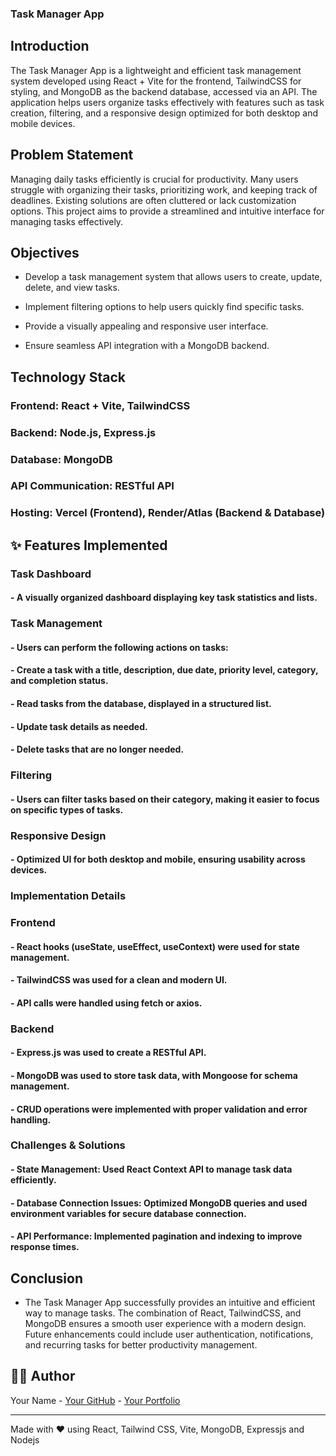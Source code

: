 ### Task Manager App

## Introduction

The Task Manager App is a lightweight and efficient task management system developed using React + Vite for the frontend, TailwindCSS for styling, and MongoDB as the backend database, accessed via an API. The application helps users organize tasks effectively with features such as task creation, filtering, and a responsive design optimized for both desktop and mobile devices.

## Problem Statement

Managing daily tasks efficiently is crucial for productivity. Many users struggle with organizing their tasks, prioritizing work, and keeping track of deadlines. Existing solutions are often cluttered or lack customization options. This project aims to provide a streamlined and intuitive interface for managing tasks effectively.

## Objectives
* Develop a task management system that allows users to create, update, delete, and view tasks.

* Implement filtering options to help users quickly find specific tasks.

* Provide a visually appealing and responsive user interface.

* Ensure seamless API integration with a MongoDB backend.

## Technology Stack

### Frontend: React + Vite, TailwindCSS

### Backend: Node.js, Express.js

### Database: MongoDB

### API Communication: RESTful API

### Hosting: Vercel (Frontend), Render/Atlas (Backend & Database)

## ✨ Features Implemented

### Task Dashboard

#### - A visually organized dashboard displaying key task statistics and lists.

### Task Management

#### - Users can perform the following actions on tasks:

#### - Create a task with a title, description, due date, priority level, category, and completion status.

#### - Read tasks from the database, displayed in a structured list.

#### - Update task details as needed.

#### - Delete tasks that are no longer needed.

### Filtering

#### - Users can filter tasks based on their category, making it easier to focus on specific types of tasks.

### Responsive Design

#### - Optimized UI for both desktop and mobile, ensuring usability across devices.

### Implementation Details

### Frontend

#### - React hooks (useState, useEffect, useContext) were used for state management.

#### - TailwindCSS was used for a clean and modern UI.

#### - API calls were handled using fetch or axios.

### Backend

#### - Express.js was used to create a RESTful API.
 
#### - MongoDB was used to store task data, with Mongoose for schema management.

#### - CRUD operations were implemented with proper validation and error handling.

### Challenges & Solutions

#### - State Management: Used React Context API to manage task data efficiently.

#### - Database Connection Issues: Optimized MongoDB queries and used environment variables for secure database connection.

#### - API Performance: Implemented pagination and indexing to improve response times.

## Conclusion

- The Task Manager App successfully provides an intuitive and efficient way to manage tasks. The combination of React, TailwindCSS, and MongoDB ensures a smooth user experience with a modern design. Future enhancements could include user authentication, notifications, and recurring tasks for better productivity management.

## 👨‍💻 Author

Your Name - [Your GitHub](https://github.com/Aljon0) - [Your Portfolio](https://yourportfolio.com)

---

Made with ❤️ using React, Tailwind CSS, Vite, MongoDB, Expressjs and Nodejs
